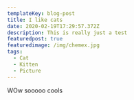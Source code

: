 ```yaml
---
templateKey: blog-post
title: I like cats
date: 2020-02-19T17:29:57.372Z
description: This is really just a test
featuredpost: true
featuredimage: /img/chemex.jpg
tags:
  - Cat
  - Kitten
  - Picture
---
```

WOw sooooo cools
